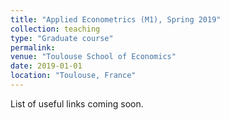 ```yaml
---
title: "Applied Econometrics (M1), Spring 2019"
collection: teaching
type: "Graduate course"
permalink: 
venue: "Toulouse School of Economics"
date: 2019-01-01
location: "Toulouse, France"
---
```


List of useful links coming soon.


